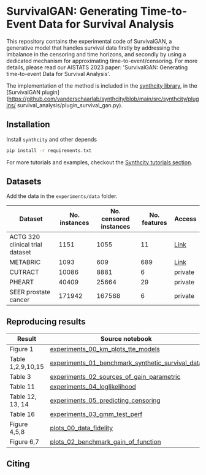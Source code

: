 # SurvivalGAN: Generating Time-to-Event Data for Survival Analysis
 
This repository contains the experimental code of SurvivalGAN, a generative model that handles survival data firstly by addressing the imbalance in the censoring and time horizons, and secondly by using a dedicated mechanism for approximating time-to-event/censoring. For more details, please read our AISTATS 2023 paper: 'SurvivalGAN: Generating time-to-event Data for Survival Analysis'. 
 
The implementation of the method is included in the [synthcity library](https://github.com/vanderschaarlab/synthcity), in the [SurvivalGAN plugin](https://github.com/vanderschaarlab/synthcity/blob/main/src/synthcity/plugins/              survival_analysis/plugin_survival_gan.py).
 
## Installation
 
Install `synthcity` and other depends
```bash
pip install -r requirements.txt
```

For more tutorials and examples, checkout the [Synthcity tutorials section](https://github.com/vanderschaarlab/synthcity#-tutorials).

## Datasets

Add the data in the `experiments/data` folder.

| Dataset               | No. instances | No. censored instances | No. features | Access |
|---------------------------------|------------------------|---------------------------------|-----------------------|---------------------------|
| ACTG 320 clinical trial dataset | 1151                   | 1055                            | 11                    | [Link](https://github.com/sebp/scikit-survival/blob/master/sksurv/datasets/data/actg320.arff)                      |
| METABRIC                        | 1093                   | 609                             | 689                   | [Link](https://www.kaggle.com/datasets/raghadalharbi/breast-cancer-gene-expression-profiles-metabric)                  |
| CUTRACT                         | 10086                  | 8881                            | 6                     | private                   |
| PHEART                          | 40409                  | 25664                           | 29                    | private                   |
| SEER prostate cancer            | 171942                 | 167568                          | 6                     | private                      |

## Reproducing results

| **Result**        | **Source notebook**                                                                                                    |
|-------------------|------------------------------------------------------------------------------------------------------------------------|
| Figure 1          | [experiments_00_km_plots_tte_models](experiments/experiments_00_km_plots_tte_models.ipynb)                             |
| Table 1,2,9,10,15 | [experiments_01_benchmark_synthetic_survival_data](experiments/experiments_01_benchmark_synthetic_survival_data.ipynb) |
| Table 3           | [experiments_02_sources_of_gain_parametric](experiments/experiments_02_sources_of_gain_parametric.ipynb)               |
| Table 11          | [experiments_04_loglikelihood](experiments/experiments_04_loglikelihood.ipynb)                                         |
| Table 12, 13, 14  | [experiments_05_predicting_censoring](experiments/experiments_05_predicting_censoring.ipynb)                           |
| Table 16          | [experiments_03_gmm_test_perf](experiments/experiments_03_gmm_test_perf.ipynb)                                         |
| Figure 4,5,8      | [plots_00_data_fidelity](experiments/plots_00_data_fidelity.ipynb)                                                     |
| Figure 6,7        | [plots_02_benchmark_gain_of_function](experiments/plots_02_benchmark_gain_of_function.ipynb)                           |

## Citing
